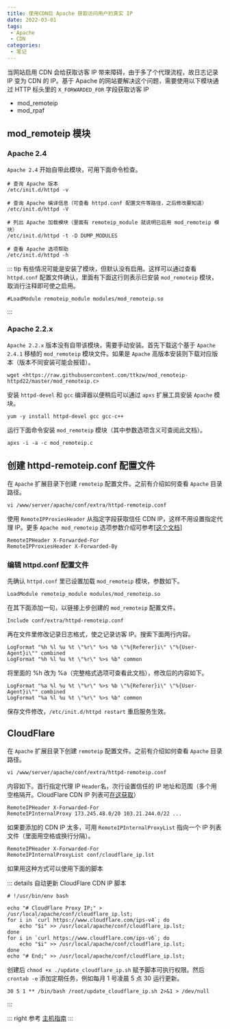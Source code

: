 ```yaml
---
title: 使用CDN后 Apache 获取访问用户的真实 IP
date: 2022-03-01
tags:
 - Apache
 - CDN
categories: 
 - 笔记
---
```


当网站启用 CDN 会给获取访客 IP 带来障碍，由于多了个代理流程，故日志记录 IP 变为 CDN 的 IP。基于 Apache 的网站要解决这个问题，需要使用以下模块通过 HTTP 标头里的 `X_FORWARDED_FOR` 字段获取访客 IP

- mod_remoteip
- mod_rpaf

## mod_remoteip 模块

### Apache 2.4

`Apache 2.4` 开始自带此模块，可用下面命令检查。
```httpd
# 查询 Apache 版本
/etc/init.d/httpd -v

# 查询 Apache 编译信息（可查看 httpd.conf 配置文件等路径，之后修改要知道）
/etc/init.d/httpd -V

# 列出 Apache 加载模块（里面有 remoteip_module 就说明已启用 mod_remoteip 模块）
/etc/init.d/httpd -t -D DUMP_MODULES

# 查看 Apache 选项帮助
/etc/init.d/httpd -h
```
::: tip
有些情况可能是安装了模块，但默认没有启用。这样可以通过查看 `httpd.conf` 配置文件确认，里面有下面这行则表示已安装 `mod_remoteip` 模块，取消行注释即可使之启用。
```
#LoadModule remoteip_module modules/mod_remoteip.so
```
:::

### Apache 2.2.x
`Apache 2.2.x` 版本没有自带该模块，需要手动安装。首先下载这个基于 `Apache 2.4.1` 移植的 `mod_remoteip` 模块文件。如果是 `Apache` 高版本安装则下载对应版本（版本不同安装可能会报错）。
```
wget <https://raw.githubusercontent.com/ttkzw/mod_remoteip-httpd22/master/mod_remoteip.c>
```
安装 `httpd-devel` 和 `gcc` 编译器以便稍后可以通过 `apxs` 扩展工具安装 `Apache` 模块。
```
yum -y install httpd-devel gcc gcc-c++
```
运行下面命令安装 `mod_remoteip` 模块（其中参数选项含义可查阅此文档）。
```
apxs -i -a -c mod_remoteip.c
```

## 创建 httpd-remoteip.conf 配置文件
在 `Apache` 扩展目录下创建 `remoteip` 配置文件。之前有介绍如何查看 `Apache` 目录路径。
```
vi /www/server/apache/conf/extra/httpd-remoteip.conf
```
使用 `RemoteIPProxiesHeader` 从指定字段获取信任 CDN IP，这样不用设置指定代理 IP。更多 `Apache mod_remoteip` 选项参数介绍可参考[[这个文档]](https://httpd.apache.org/docs/2.4/mod/mod_remoteip.html)

```
RemoteIPHeader X-Forwarded-For
RemoteIPProxiesHeader X-Forwarded-By
```

### 编辑 httpd.conf 配置文件

先确认 `httpd.conf` 里已设置加载 `mod_remoteip` 模块，参数如下。
```
LoadModule remoteip_module modules/mod_remoteip.so
```
在其下面添加一句，以链接上步创建的 `mod_remoteip` 配置文件。
```
Include conf/extra/httpd-remoteip.conf
```
再在文件里修改记录日志格式，使之记录访客 IP。搜索下面两行内容。
```
LogFormat "%h %l %u %t \"%r\" %>s %b \"%{Referer}i\" \"%{User-Agent}i\"" combined
LogFormat "%h %l %u %t \"%r\" %>s %b" common
```
将里面的 %h 改为 %a（完整格式选项可查看此文档），修改后的内容如下。
```
LogFormat "%a %l %u %t \"%r\" %>s %b \"%{Referer}i\" \"%{User-Agent}i\"" combined
LogFormat "%a %l %u %t \"%r\" %>s %b" common
```
保存文件修改，`/etc/init.d/httpd restart` 重启服务生效。



## CloudFlare
在 `Apache` 扩展目录下创建 `remoteip` 配置文件。之前有介绍如何查看 `Apache` 目录路径。
```
vi /www/server/apache/conf/extra/httpd-remoteip.conf
```
内容如下。首行指定代理 IP `Header`名，次行设置信任的 IP 地址和范围（多个用空格隔开。CloudFlare CDN IP 列表可[在这获取](https://www.cloudflare.com/ips/)）
```
RemoteIPHeader X-Forwarded-For
RemoteIPInternalProxy 173.245.48.0/20 103.21.244.0/22 ...
```
如果要添加的 CDN IP 太多，可用 `RemoteIPInternalProxyList` 指向一个 IP 列表文件（里面用空格或换行分隔）。
```
RemoteIPHeader X-Forwarded-For
RemoteIPInternalProxyList conf/cloudflare_ip.lst
```
如果用这种方式可以使用下面的脚本

::: details 自动更新 CloudFlare CDN IP 脚本
```
# !/usr/bin/env bash

echo "# CloudFlare Proxy IP;" > /usr/local/apache/conf/cloudflare_ip.lst;
for i in `curl https://www.cloudflare.com/ips-v4`; do
    echo "$i" >> /usr/local/apache/conf/cloudflare_ip.lst;
done
for i in `curl https://www.cloudflare.com/ips-v6`; do
    echo "$i" >> /usr/local/apache/conf/cloudflare_ip.lst;
done
echo "# End;" >> /usr/local/apache/conf/cloudflare_ip.lst;
```
创建后 `chmod +x ./update_cloudflare_ip.sh` 赋予脚本可执行权限。然后 `crontab -e` 添加定期任务，例如每月 1 号凌晨 5 点 30 运行更新。
```
30 5 1 ** /bin/bash /root/update_cloudflare_ip.sh 2>&1 > /dev/null
```
:::

::: right
参考 [主机指南](https://www.hostarr.com/apache-mod_remoteip/)
:::
